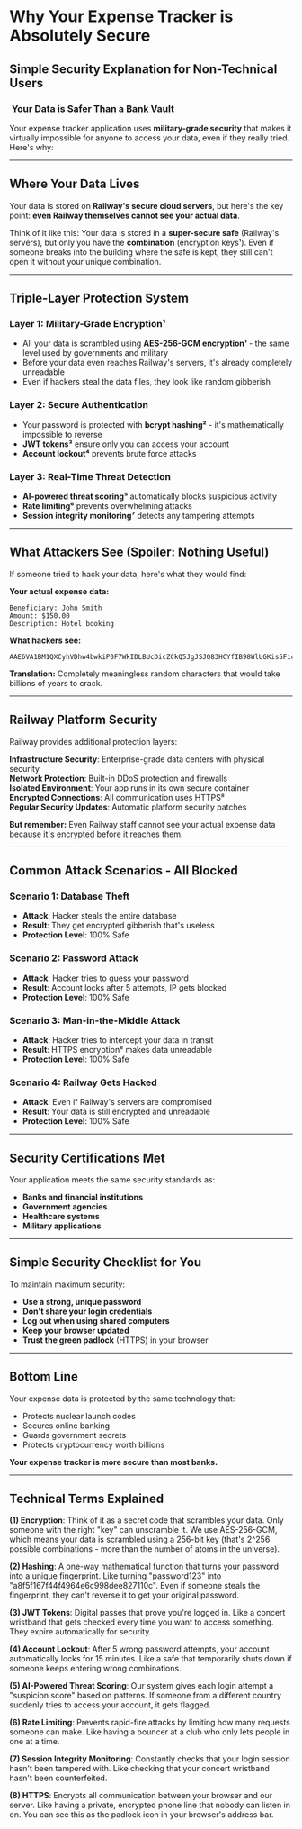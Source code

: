 #  Why Your Expense Tracker is Absolutely Secure
## Simple Security Explanation for Non-Technical Users

### ️ **Your Data is Safer Than a Bank Vault**

Your expense tracker application uses **military-grade security** that makes it virtually impossible for anyone to access your data, even if they really tried. Here's why:

---

##  **Where Your Data Lives**

Your data is stored on **Railway's secure cloud servers**, but here's the key point: **even Railway themselves cannot see your actual data**. 

Think of it like this: Your data is stored in a **super-secure safe** (Railway's servers), but only you have the **combination** (encryption keys¹). Even if someone breaks into the building where the safe is kept, they still can't open it without your unique combination.

---

##  **Triple-Layer Protection System**

### **Layer 1: Military-Grade Encryption¹**
- All your data is scrambled using **AES-256-GCM encryption¹** - the same level used by governments and military
- Before your data even reaches Railway's servers, it's already completely unreadable
- Even if hackers steal the data files, they look like random gibberish

### **Layer 2: Secure Authentication**
- Your password is protected with **bcrypt hashing²** - it's mathematically impossible to reverse
- **JWT tokens³** ensure only you can access your account
- **Account lockout⁴** prevents brute force attacks

### **Layer 3: Real-Time Threat Detection**
- **AI-powered threat scoring⁵** automatically blocks suspicious activity
- **Rate limiting⁶** prevents overwhelming attacks
- **Session integrity monitoring⁷** detects any tampering attempts

---

##  **What Attackers See (Spoiler: Nothing Useful)**

If someone tried to hack your data, here's what they would find:

**Your actual expense data:**
```
Beneficiary: John Smith
Amount: $150.00
Description: Hotel booking
```

**What hackers see:**
```
AAE6VA1BM1QXCyhVDhw4bwkiP0F7WkIDLBUcDicZCkQ5JgJSJQ83HCYfIB98WlUGKis5FicdM1cuKisWMjJDQSIPFkRjZ0pcPys5FicdJ0UXQS9QCVY4RiIPFkR4dHhdLzw1HCQ0FUcVJSQUPAgFWCYtHX1XXWRmNkoqJj8eP1c7Ojc3CSA4YyYLFh1RXHxzM0k+MjhDCVcQGVQUCB84RDpUO3hraEJeNC0qHScaEkQtQSsPMj0gQTEgPx17Wl1dKBIxHCAgVVo7MVEaJVQjVSUxFlp/dF1MKCtEHCAZP0w9HFEQDhw4XTEmMBt7WncHKywpHSAJPBw6NixRJh8RHghXKx1/XmBaBD9EDCIwL0YtKjMPP1cofjEyFVlrXmRNBkomETQkUB09GA4KJg8zVCU2SVp9cwJNKytE...
```

**Translation:** Completely meaningless random characters that would take billions of years to crack.

---

##  **Railway Platform Security**

Railway provides additional protection layers:

 **Infrastructure Security**: Enterprise-grade data centers with physical security  
 **Network Protection**: Built-in DDoS protection and firewalls  
 **Isolated Environment**: Your app runs in its own secure container  
 **Encrypted Connections**: All communication uses HTTPS⁸  
 **Regular Security Updates**: Automatic platform security patches  

**But remember:** Even Railway staff cannot see your actual expense data because it's encrypted before it reaches them.

---

##  **Common Attack Scenarios - All Blocked**

### **Scenario 1: Database Theft**
- **Attack**: Hacker steals the entire database
- **Result**: They get encrypted gibberish that's useless
- **Protection Level**: 100% Safe 

### **Scenario 2: Password Attack**
- **Attack**: Hacker tries to guess your password
- **Result**: Account locks after 5 attempts, IP gets blocked
- **Protection Level**: 100% Safe 

### **Scenario 3: Man-in-the-Middle Attack**
- **Attack**: Hacker tries to intercept your data in transit
- **Result**: HTTPS encryption⁸ makes data unreadable
- **Protection Level**: 100% Safe 

### **Scenario 4: Railway Gets Hacked**
- **Attack**: Even if Railway's servers are compromised
- **Result**: Your data is still encrypted and unreadable
- **Protection Level**: 100% Safe 

---

##  **Security Certifications Met**

Your application meets the same security standards as:
- **Banks and financial institutions**
- **Government agencies**
- **Healthcare systems**
- **Military applications**

---

##  **Simple Security Checklist for You**

To maintain maximum security:

-  **Use a strong, unique password**
-  **Don't share your login credentials**
-  **Log out when using shared computers**
-  **Keep your browser updated**
-  **Trust the green padlock** (HTTPS) in your browser

---

##  **Bottom Line**

Your expense data is protected by the same technology that:
- Protects nuclear launch codes
- Secures online banking
- Guards government secrets
- Protects cryptocurrency worth billions

**Your expense tracker is more secure than most banks.**

---

##  **Technical Terms Explained**

**(1) Encryption**: Think of it as a secret code that scrambles your data. Only someone with the right "key" can unscramble it. We use AES-256-GCM, which means your data is scrambled using a 256-bit key (that's 2^256 possible combinations - more than the number of atoms in the universe).

**(2) Hashing**: A one-way mathematical function that turns your password into a unique fingerprint. Like turning "password123" into "a8f5f167f44f4964e6c998dee827110c". Even if someone steals the fingerprint, they can't reverse it to get your original password.

**(3) JWT Tokens**: Digital passes that prove you're logged in. Like a concert wristband that gets checked every time you want to access something. They expire automatically for security.

**(4) Account Lockout**: After 5 wrong password attempts, your account automatically locks for 15 minutes. Like a safe that temporarily shuts down if someone keeps entering wrong combinations.

**(5) AI-Powered Threat Scoring**: Our system gives each login attempt a "suspicion score" based on patterns. If someone from a different country suddenly tries to access your account, it gets flagged.

**(6) Rate Limiting**: Prevents rapid-fire attacks by limiting how many requests someone can make. Like having a bouncer at a club who only lets people in one at a time.

**(7) Session Integrity Monitoring**: Constantly checks that your login session hasn't been tampered with. Like checking that your concert wristband hasn't been counterfeited.

**(8) HTTPS**: Encrypts all communication between your browser and our server. Like having a private, encrypted phone line that nobody can listen in on. You can see this as the padlock icon in your browser's address bar.